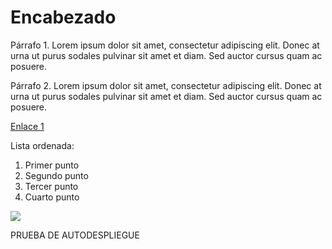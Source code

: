 # Encabezado

Párrafo 1. Lorem ipsum dolor sit amet, consectetur adipiscing elit. Donec at urna ut purus sodales pulvinar sit amet et diam. Sed auctor cursus quam ac posuere.

Párrafo 2. Lorem ipsum dolor sit amet, consectetur adipiscing elit. Donec at urna ut purus sodales pulvinar sit amet et diam. Sed auctor cursus quam ac posuere.

[Enlace 1](https://media.giphy.com/media/4N5ddOOJJ7gtKTgNac/giphy.gif)

Lista ordenada:

1. Primer punto
2. Segundo punto
3. Tercer punto
4. Cuarto punto

![](https://styles.redditmedia.com/t5_2qh1a/styles/communityIcon_m00t4v99ksj11.png)

PRUEBA DE AUTODESPLIEGUE
